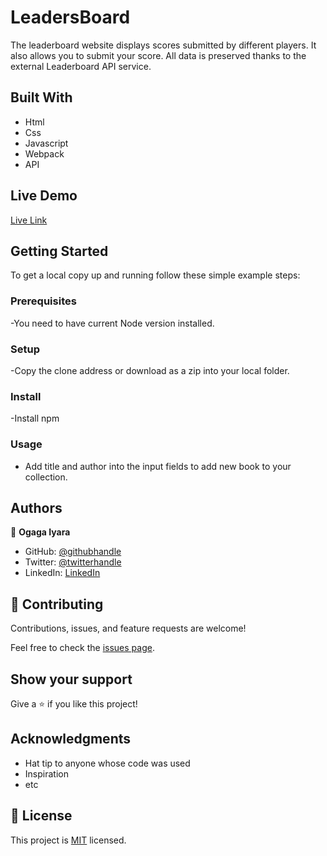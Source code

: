 # LeadersBoard
The leaderboard website displays scores submitted by different players. It also allows you to submit your score. All data is preserved thanks to the external Leaderboard API service.


## Built With

- Html
- Css
- Javascript
- Webpack
- API

## Live Demo 

[Live Link](https://legendary-kashata-ceb034.netlify.app/)

## Getting Started

To get a local copy up and running follow these simple example steps:

### Prerequisites

-You need to have current Node version installed.

### Setup

-Copy the clone address or download as a zip into your local folder.

### Install

-Install npm

### Usage

- Add title and author into the input fields to add new book to your collection. 

## Authors

👤 **Ogaga Iyara**

- GitHub: [@githubhandle](https://github.com/Ogaga01)
- Twitter: [@twitterhandle](https://twitter.com/i_ogaga_n)
- LinkedIn: [LinkedIn](https://www.linkedin.com/in/ogaga-iyara-0339b0105/)


## 🤝 Contributing

Contributions, issues, and feature requests are welcome!

Feel free to check the [issues page](../../issues/).

## Show your support

Give a ⭐️ if you like this project!

## Acknowledgments

- Hat tip to anyone whose code was used
- Inspiration
- etc

## 📝 License

This project is [MIT](./MIT.md) licensed.
